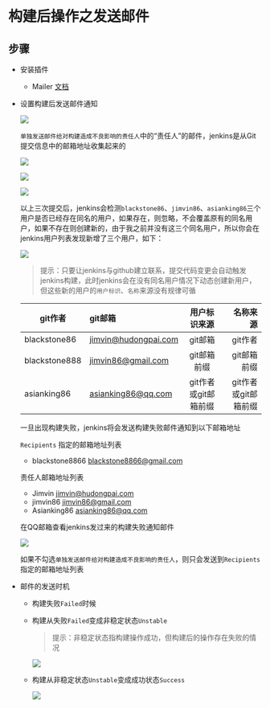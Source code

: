 # 构建后操作之发送邮件

## 步骤
- 安装插件 
  - Mailer [文档](https://wiki.jenkins-ci.org/display/JENKINS/Mailer)

- 设置构建后发送邮件通知

  ![][emailSetting]

  `单独发送邮件给对构建造成不良影响的责任人`中的“责任人”的邮件，jenkins是从Git提交信息中的邮箱地址收集起来的
   
   ![][blackstone86User]

   ![][jimvin86User]

   ![][asianking86User]

   以上三次提交后，jenkins会检测`blackstone86`、`jimvin86`、`asianking86`三个用户是否已经存在同名的用户，如果存在，则忽略，不会覆盖原有的同名用户，如果不存在则创建新的，由于我之前并没有这三个同名用户，所以你会在jenkins用户列表发现新增了三个用户，如下：

   ![][jenkinsUsers]

   > 提示：只要让jenkins与github建立联系，提交代码变更会自动触发jenkins构建，此时jenkins会在没有同名用户情况下动态创建新用户，但这些新的用户的`用户标识`、`名称`来源没有规律可循
   
  |git作者|git邮箱|用户标识来源|名称来源|
  |---|:---|:---:|---:|
  |blackstone86|jimvin@hudongpai.com|git邮箱|git作者|
  |blackstone888|jimvin86@gmail.com|git邮箱前缀|git邮箱前缀|
  |asianking86|asianking86@qq.com|git作者或git邮箱前缀|git作者或git邮箱前缀|   

   一旦出现构建失败，jenkins将会发送构建失败邮件通知到以下邮箱地址

   `Recipients` 指定的邮箱地址列表
   - blackstone8866 <blackstone8866@gmail.com>

   责任人邮箱地址列表
   - Jimvin <jimvin@hudongpai.com>
   - jimvin86 <jimvin86@gmail.com>
   - Asianking86 <asianking86@qq.com>

   在QQ邮箱查看jenkins发过来的构建失败通知邮件

   ![][sendMailCount]

   如果不勾选`单独发送邮件给对构建造成不良影响的责任人`，则只会发送到`Recipients` 指定的邮箱地址列表

- 邮件的发送时机
  - 构建失败`Failed`时候
  - 构建从失败`Failed`变成非稳定状态`Unstable`
    
    > 提示：非稳定状态指构建操作成功，但构建后的操作存在失败的情况
   
    ![][becomeToNormal]

  - 构建从非稳定状态`Unstable`变成成功状态`Success`

    ![][normalToStable]
    
[emailSetting]: https://raw.githubusercontent.com/blackstone86/learn-jenkins/master/assets/email_setting.png
[asianking86User]: https://raw.githubusercontent.com/blackstone86/learn-jenkins/master/assets/asianking86_user.png
[jimvin86User]: https://raw.githubusercontent.com/blackstone86/learn-jenkins/master/assets/jimvin86_user.png
[blackstone86User]: https://raw.githubusercontent.com/blackstone86/learn-jenkins/master/assets/blackstone86_user.png
[jenkinsUsers]: https://raw.githubusercontent.com/blackstone86/learn-jenkins/master/assets/jenkins_users.png
[sendMailCount]: https://raw.githubusercontent.com/blackstone86/learn-jenkins/master/assets/send_mail_count.png
[becomeToNormal]: https://raw.githubusercontent.com/blackstone86/learn-jenkins/master/assets/become_to_normal.png
[normalToStable]: https://raw.githubusercontent.com/blackstone86/learn-jenkins/master/assets/normal_to_stable.png